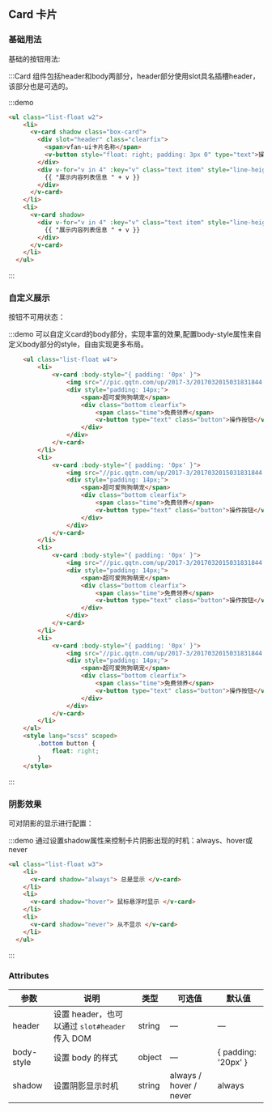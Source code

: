 ## Card 卡片

### 基础用法

基础的按钮用法:

:::Card 组件包括header和body两部分，header部分使用slot具名插槽header，该部分也是可选的。

:::demo

```html
<ul class="list-float w2">
    <li>
      <v-card shadow class="box-card">
        <div slot="header" class="clearfix">
          <span>vfan-ui卡片名称</span>
          <v-button style="float: right; padding: 3px 0" type="text">操作按钮</v-button>
        </div>
        <div v-for="v in 4" :key="v" class="text item" style="line-height:40px">
          {{ "展示内容列表信息 " + v }}
        </div>
      </v-card>
    </li>
    <li>
      <v-card shadow>
        <div v-for="v in 4" :key="v" class="text item" style="line-height:40px">
          {{ "展示内容列表信息 " + v }}
        </div>
      </v-card>
    </li>
  </ul>
```
:::

### 自定义展示

按钮不可用状态：

:::demo 可以自定义card的body部分，实现丰富的效果,配置body-style属性来自定义body部分的style，自由实现更多布局。

```html
    <ul class="list-float w4">
        <li>
            <v-card :body-style="{ padding: '0px' }">
                <img src="//pic.qqtn.com/up/2017-3/2017032015031831844.jpg" style="width: 100%;"/>
                <div style="padding: 14px;">
                    <span>超可爱狗狗萌宠</span>
                    <div class="bottom clearfix">
                        <span class="time">免费领养</span>
                        <v-button type="text" class="button">操作按钮</v-button>
                    </div>
                </div>
            </v-card>
        </li>
        <li>
            <v-card :body-style="{ padding: '0px' }">
                <img src="//pic.qqtn.com/up/2017-3/2017032015031831844.jpg"  style="width: 100%;"/>
                <div style="padding: 14px;">
                    <span>超可爱狗狗萌宠</span>
                    <div class="bottom clearfix">
                        <span class="time">免费领养</span>
                        <v-button type="text" class="button">操作按钮</v-button>
                    </div>
                </div>
            </v-card>
        </li>
        <li>
            <v-card :body-style="{ padding: '0px' }">
                <img src="//pic.qqtn.com/up/2017-3/2017032015031831844.jpg"  style="width: 100%;" />
                <div style="padding: 14px;">
                    <span>超可爱狗狗萌宠</span>
                    <div class="bottom clearfix">
                        <span class="time">免费领养</span>
                        <v-button type="text" class="button">操作按钮</v-button>
                    </div>
                </div>
            </v-card>
        </li>
        <li>
            <v-card :body-style="{ padding: '0px' }">
                <img src="//pic.qqtn.com/up/2017-3/2017032015031831844.jpg"  style="width: 100%;" />
                <div style="padding: 14px;">
                    <span>超可爱狗狗萌宠</span>
                    <div class="bottom clearfix">
                        <span class="time">免费领养</span>
                        <v-button type="text" class="button">操作按钮</v-button>
                    </div>
                </div>
            </v-card>
        </li>
    </ul>
    <style lang="scss" scoped>
        .bottom button {
            float: right;
        }
    </style>
```
:::
### 阴影效果

可对阴影的显示进行配置：

:::demo 通过设置shadow属性来控制卡片阴影出现的时机：always、hover或never
```html
<ul class="list-float w3">
    <li>
      <v-card shadow="always"> 总是显示 </v-card>
    </li>
    <li>
      <v-card shadow="hover"> 鼠标悬浮时显示 </v-card>
    </li>
    <li>
      <v-card shadow="never"> 从不显示 </v-card>
    </li>
  </ul>
```
:::

### Attributes
| 参数      | 说明    | 类型      | 可选值       | 默认值   |
|---------- |-------- |---------- |-------------  |-------- |
| header | 设置 header，也可以通过 <code>slot#header</code> 传入 DOM | string  |   —          |    —     |
| body-style | 设置 body 的样式 | object |  — | { padding: '20px' }  |
| shadow | 设置阴影显示时机 | string | always / hover / never | always |
